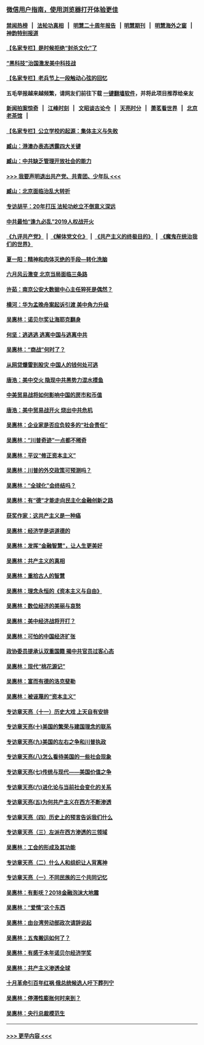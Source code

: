 ### [微信用户指南，使用浏览器打开体验更佳](https://github.com/gfw-breaker/banned-news1/blob/master/indexes/wechat-guide.md?t=0)
#### [禁闻热榜](热点新闻.md?t=0)  &nbsp;&nbsp;|&nbsp;&nbsp; [法轮功真相](https://github.com/gfw-breaker/truth/blob/master/README.md?t=0) &nbsp;&nbsp;|&nbsp;&nbsp; [明慧二十周年报告](https://github.com/gfw-breaker/mh-reports/blob/master/README.md?t=0) &nbsp;&nbsp;|&nbsp;&nbsp;[明慧期刊](https://github.com/gfw-breaker/mh-qikan) &nbsp;&nbsp;|&nbsp;&nbsp; [明慧海外之窗](https://github.com/gfw-breaker/mh-news/blob/master/README.md?t=0) &nbsp;&nbsp;|&nbsp;&nbsp; [神韵特别报道](https://github.com/gfw-breaker/mh-news/blob/master/shenyun.md?t=0)
#### [【名家专栏】是时候拒绝“封杀文化”了](../pages/nsc423/n11814093.md?t=02111133) 
#### [“黑科技”治国激发美中科技战](../pages/nsc423/n11638056.md?t=02111133) 
#### [【名家专栏】老兵节上一段触动心弦的回忆](../pages/nsc423/n11646016.md?t=02111133) 
#### 五毛举报越来越频繁，请网友们前往下载 [一键翻墙软件](https://github.com/gfw-breaker/ssr-accounts)，并将此项目推荐给亲友
#### [新闻拍案惊奇](https://github.com/gfw-breaker/banned-news1/blob/master/pages/link4.md) &nbsp;&nbsp;|&nbsp;&nbsp; [江峰时刻](https://github.com/gfw-breaker/banned-news1/blob/master/pages/link4.md) &nbsp;&nbsp;|&nbsp;&nbsp; [文昭谈古论今](https://github.com/gfw-breaker/banned-news1/blob/master/pages/link4.md) &nbsp;&nbsp;|&nbsp;&nbsp; [天亮时分](https://github.com/gfw-breaker/banned-news1/blob/master/pages/link4.md) &nbsp;&nbsp;|&nbsp;&nbsp; [萧茗看世界](https://github.com/gfw-breaker/banned-news1/blob/master/pages/link4.md) &nbsp;&nbsp;|&nbsp;&nbsp; [北京老茶馆](https://github.com/gfw-breaker/banned-news1/blob/master/pages/link4.md) &nbsp;&nbsp;|&nbsp;&nbsp; 
#### [【名家专栏】公立学校的起源：集体主义与失败](../pages/nsc423/n11601833.md?t=02111133) 
#### [臧山：港澳办表态透露四大关键](../pages/nsc423/n11421628.md?t=02111133) 
#### [臧山：中共缺乏管理开放社会的能力](../pages/nsc423/n11407457.md?t=02111133) 
#### [>>> 我要声明退出共产党、共青团、少年队 <<<](https://github.com/begood0513/goodnews/blob/master/quit/letter.md) 
#### [臧山：北京面临治乱大转折](../pages/nsc423/n11406895.md?t=02111133) 
#### [专访胡平：20年打压 法轮功屹立不倒意义深远](../pages/nsc423/n11398800.md?t=02111133) 
#### [中共最怕“逢九必乱”2019人权战开火](../pages/nsc423/n11385248.md?t=02111133) 
#### [《九评共产党》](https://github.com/begood0513/9ping.md/blob/master/README.md) &nbsp;|&nbsp; [《解体党文化》](../../../../jtdwh.md/blob/master/README.md)  &nbsp;|&nbsp; [《共产主义的终极目的》](../../../../gczydzjmd.md/blob/master/README.md) &nbsp;|&nbsp; [《魔鬼在统治我们的世界》](../../../../mgztzwmdsj.md/blob/master/README.md) 
#### [夏一阳：精神和肉体灭绝的手段—转化洗脑](../pages/nsc423/n11368250.md?t=02111133) 
#### [六月风云激变 北京当局面临三条路](../pages/nsc423/n11313668.md?t=02111133) 
#### [许茹：南京公安大数据中心主任猝死是偶然？](../pages/nsc423/n11064744.md?t=02111133) 
#### [横河：华为孟晚舟案起诉引渡 美中角力升级](../pages/nsc423/n11027230.md?t=02111133) 
#### [吴惠林：诺贝尔奖让海耶克翻身](../pages/nsc423/n10890049.md?t=02111133) 
#### [何坚：逃逃逃 逃离中国与逃离中共](../pages/nsc423/n10592891.md?t=02111133) 
#### [吴惠林：“商战”何时了？](../pages/nsc423/n10573558.md?t=02111133) 
#### [从网贷爆雷到股灾 中国人的钱何处可逃](../pages/nsc423/n10572800.md?t=02111133) 
#### [唐浩：美中交火 隐现中共黑势力混水摸鱼](../pages/nsc423/n10544040.md?t=02111133) 
#### [中美贸易战将如何影响中国的房市和币值](../pages/nsc423/n10543697.md?t=02111133) 
#### [唐浩：美中贸易战开火 烧出中共危机](../pages/nsc423/n10540126.md?t=02111133) 
#### [吴惠林：企业家是否应负较多的“社会责任”](../pages/nsc423/n10535022.md?t=02111133) 
#### [吴惠林：“川普奇迹”一点都不稀奇](../pages/nsc423/n10512808.md?t=02111133) 
#### [吴惠林：平议“修正资本主义”](../pages/nsc423/n10495724.md?t=02111133) 
#### [吴惠林：川普的外交政策可预测吗？](../pages/nsc423/n10462387.md?t=02111133) 
#### [吴惠林：“全球化”会终结吗？](../pages/nsc423/n10452838.md?t=02111133) 
#### [吴惠林：有“德”才能走向民主化金融创新之路](../pages/nsc423/n10432292.md?t=02111133) 
#### [获奖作家：这共产主义是一种癌](../pages/nsc423/n10431541.md?t=02111133) 
#### [吴惠林：经济学是讲道德的](../pages/nsc423/n10398014.md?t=02111133) 
#### [吴惠林：发挥“金融智慧”，让人生更美好](../pages/nsc423/n10375019.md?t=02111133) 
#### [吴惠林：共产主义的真相](../pages/nsc423/n10351394.md?t=02111133) 
#### [吴惠林：重拾古人的智慧](../pages/nsc423/n10337691.md?t=02111133) 
#### [吴惠林：理念永恒的《资本主义与自由》](../pages/nsc423/n10316274.md?t=02111133) 
#### [吴惠林：数位经济的美丽与哀愁](../pages/nsc423/n10292946.md?t=02111133) 
#### [吴惠林：美中经济战将开打？](../pages/nsc423/n10258825.md?t=02111133) 
#### [吴惠林：可怕的中国经济扩张](../pages/nsc423/n10219147.md?t=02111133) 
#### [政协委员提承认双重国籍 揭中共官员过客心态](../pages/nsc423/n10208809.md?t=02111133) 
#### [吴惠林：现代“桃花源记”](../pages/nsc423/n10185234.md?t=02111133) 
#### [吴惠林：富而有德的洛克斐勒](../pages/nsc423/n10142264.md?t=02111133) 
#### [吴惠林：被诬蔑的“资本主义”](../pages/nsc423/n10124816.md?t=02111133) 
#### [专访章天亮（十一）历史大戏 上天自有安排](../pages/nsc423/n10094905.md?t=02111133) 
#### [专访章天亮(十)美国的繁荣与建国理念的联系](../pages/nsc423/n10094899.md?t=02111133) 
#### [专访章天亮(九)美国的左右之争和川普执政](../pages/nsc423/n10094889.md?t=02111133) 
#### [专访章天亮(八)怎么看待美国的一些社会现象](../pages/nsc423/n10094857.md?t=02111133) 
#### [专访章天亮(七)传统与现代——美国价值之争](../pages/nsc423/n10093140.md?t=02111133) 
#### [专访章天亮(六)进化论与当前社会变化的关系](../pages/nsc423/n10092036.md?t=02111133) 
#### [专访章天亮(五)为何共产主义在西方不断渗透](../pages/nsc423/n10083620.md?t=02111133) 
#### [专访章天亮（四）历史上的预言告诉我们什么](../pages/nsc423/n10083606.md?t=02111133) 
#### [专访章天亮（三）左派在西方渗透的三领域](../pages/nsc423/n10081115.md?t=02111133) 
#### [吴惠林：工会的形成及其功能](../pages/nsc423/n10080633.md?t=02111133) 
#### [专访章天亮（二）什么人和组织让人背离神](../pages/nsc423/n10076637.md?t=02111133) 
#### [专访章天亮（一）不同民族的三个共同记忆](../pages/nsc423/n10074188.md?t=02111133) 
#### [吴惠林：有影呒？2018金融泡沫大地震](../pages/nsc423/n10040534.md?t=02111133) 
#### [吴惠林：“爱情”这个东西](../pages/nsc423/n10019423.md?t=02111133) 
#### [吴惠林：由台湾劳动部政次请辞说起](../pages/nsc423/n9979679.md?t=02111133) 
#### [吴惠林：五鬼搬运如何了？](../pages/nsc423/n9925338.md?t=02111133) 
#### [吴惠林：有感于本年诺贝尔经济学奖](../pages/nsc423/n9871883.md?t=02111133) 
#### [吴惠林：共产主义渗透全球](../pages/nsc423/n9812748.md?t=02111133) 
#### [十月革命引百年红祸 俄总统候选人吁下葬列宁](../pages/nsc423/n9810182.md?t=02111133) 
#### [吴惠林：停滞性膨胀何时来到？](../pages/nsc423/n9764136.md?t=02111133) 
#### [吴惠林：央行总裁模范生](../pages/nsc423/n9728134.md?t=02111133) 

----
#### [ >>> 更早内容 <<< ](../indexes/nsc423-earlier.md)
